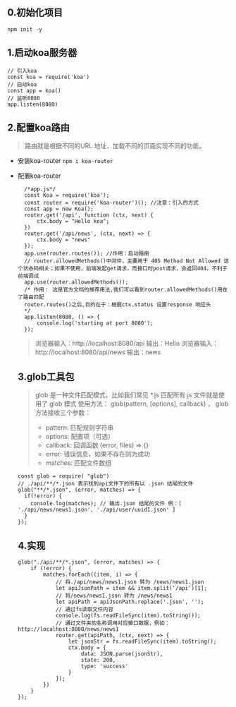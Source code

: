 ## 0.初始化项目
`npm init -y`
## 1.启动koa服务器
```
// 引入koa
const koa = require('koa')
// 启动koa
const app = koa()
// 监听8080
app.listen(8080)
```

## 2.配置koa路由
> 路由就是根据不同的URL 地址，加载不同的页面实现不同的功能。
- 安装koa-router
  `npm i koa-router`
- 配置koa-router
  ```
    /*app.js*/
    const Koa = require('koa');
    const router = require('koa-router')(); //注意：引入的方式
    const app = new Koa();
    router.get('/api', function (ctx, next) {
        ctx.body = "Hello koa";
    })
    router.get('/api/news', (ctx, next) => {
        ctx.body = "news"
    });
    app.use(router.routes()); //作用：启动路由
    // router.allowedMethods()中间件，主要用于 405 Method Not Allowed 这个状态码相关；如果不使用，前端发起get请求，而接口时post请求，会返回404，不利于前端调试
    app.use(router.allowedMethods());
    /* 作用： 这是官方文档的推荐用法,我们可以看到router.allowedMethods()用在了路由匹配
    router.routes()之后,目的在于：根据ctx.status 设置response 响应头
    */
    app.listen(8080, () => {
        console.log('starting at port 8080');
    });
  ```
  > 浏览器输入：http://localhost:8080/api 输出：Hello
  > 浏览器输入：http://localhost:8080/api/news 输出：news

  ## 3.glob工具包
  > ​glob​​​ 是一种文件匹配模式，比如我们常见 ​​*.js​​​ 匹配所有 ​​js​​​ 文件就是使用了 ​​glob​​ 模式
  使用方法：
  > glob(pattern, [options], callback) ， glob 方法接收三个参数：
  > - pattern: 匹配规则字符串
  > - options: 配置项（可选）
  > - callback: 回调函数 (error, files) => {}
  > - error: 错误信息，如果不存在则为成功
  > - matches: 匹配文件数组
  ```
  const glob = require( "glob")
  // ./api/**/*.json 表示找到api文件下的所有以 .json 结尾的文件
  glob("**/*.json", (error, matches) => {
    if(!error) {  
      console.log(matches); // 输出.json 结尾的文件 例：[ './api/news/news1.json', './api/user/uuid1.json' ]
    }
  });
  ```

  ## 4.实现
  ```
  glob("./api/**/*.json", (error, matches) => {
      if (!error) {
          matches.forEach((item, i) => {
              // 将./api/news/news1.json 转为 /news/news1.json
              let apiJsonPath = item && item.split('/api')[1];
              // 将/news/news1.json 转为 /news/news1
              let apiPath = apiJsonPath.replace('.json', '');
              // 通过fs读取文件内容
              console.log(fs.readFileSync(item).toString());
              // 通过文件夹的名称调用对应接口数据，例如：http://localhost:8080/news/news1
              router.get(apiPath, (ctx, next) => {
                  let jsonStr = fs.readFileSync(item).toString();
                  ctx.body = {
                      data: JSON.parse(jsonStr),
                      state: 200,
                      type: 'success'
                  }
              });
          })
      }
  });
  ```